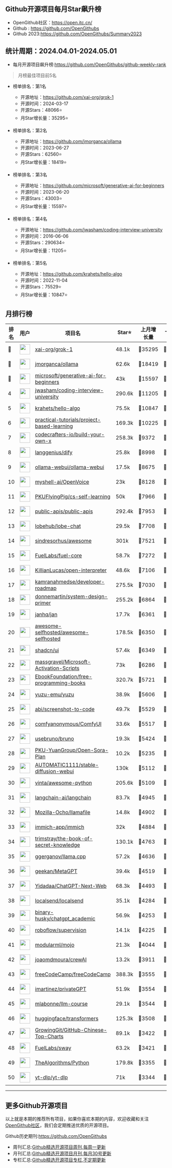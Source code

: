 ## Github开源项目每月Star飙升榜

- OpenGithub社区：https://open.itc.cn/
- Github : https://github.com/OpenGithubs
- Github 2023:https://github.com/OpenGithubs/Summary2023

## 统计周期：2024.04.01-2024.05.01

- 每月开源项目飙升榜:https://github.com/OpenGithubs/github-weekly-rank


> 月榜最佳项目前5名

- 榜单排名：第1名
    - 开源地址：https://github.com/xai-org/grok-1
    - 开源时间：2024-03-17
    - 开源Stars：48066⭐
    - 月Star增长量：35295⭐

- 榜单排名：第2名
    - 开源地址：https://github.com/jmorganca/ollama
    - 开源时间：2023-06-27
    - 开源Stars：62560⭐
    - 月Star增长量：18419⭐

- 榜单排名：第3名
    - 开源地址：https://github.com/microsoft/generative-ai-for-beginners
    - 开源时间：2023-06-20
    - 开源Stars：43003⭐
    - 月Star增长量：15597⭐

- 榜单排名：第4名
    - 开源地址：https://github.com/jwasham/coding-interview-university
    - 开源时间：2016-06-06
    - 开源Stars：290634⭐
    - 月Star增长量：11205⭐

- 榜单排名：第5名
    - 开源地址：https://github.com/krahets/hello-algo
    - 开源时间：2022-11-04
    - 开源Stars：75529⭐
    - 月Star增长量：10847⭐



## 月排行榜

| 排名        |  用户     |  项目名          | Star⭐          | 上月增长量    | 上月增长率   | 上周增长量      |  开源时间   |
|------------|------------|---------------|---------------- |--------------|--------------|----------------|------------|
| 🥇 | <img src="https://avatars.githubusercontent.com/u/130314967?v=4" alt="" size="32" height="32" width="32" data-view-component="true" class="avatar circle"> | [xai-org/grok-1](https://github.com/xai-org/grok-1)| 48.1k | 🔺35295 | 🔺0% | 🔺367 | 2024-03-17 |
| 🥈 | <img src="https://avatars.githubusercontent.com/u/151674099?v=4" alt="" size="32" height="32" width="32" data-view-component="true" class="avatar circle"> | [jmorganca/ollama](https://github.com/jmorganca/ollama)| 62.6k | 🔺18419 | 🔺41% | 🔺6165 | 2023-06-27 |
| 🥉 | <img src="https://avatars.githubusercontent.com/u/6154722?v=4" alt="" size="32" height="32" width="32" data-view-component="true" class="avatar circle"> | [microsoft/generative-ai-for-beginners](https://github.com/microsoft/generative-ai-for-beginners)| 43k | 🔺15597 | 🔺56% | 🔺902 | 2023-06-20 |
| 4 | <img src="https://avatars.githubusercontent.com/u/3771963?u=4b348c742192b1963aabbf803a1174d2a4de155a&v=4" alt="" size="32" height="32" width="32" data-view-component="true" class="avatar circle"> | [jwasham/coding-interview-university](https://github.com/jwasham/coding-interview-university)| 290.6k | 🔺11205 | 🔺4% | 🔺2265 | 2016-06-06 |
| 5 | <img src="https://avatars.githubusercontent.com/u/26993056?u=12c6a8ef18768abc773c64a56a56c0fd67241ed2&v=4" alt="" size="32" height="32" width="32" data-view-component="true" class="avatar circle"> | [krahets/hello-algo](https://github.com/krahets/hello-algo)| 75.5k | 🔺10847 | 🔺16% | 🔺451 | 2022-11-04 |
| 6 | <img src="https://avatars.githubusercontent.com/u/89421154?v=4" alt="" size="32" height="32" width="32" data-view-component="true" class="avatar circle"> | [practical-tutorials/project-based-learning](https://github.com/practical-tutorials/project-based-learning)| 169.3k | 🔺10225 | 🔺6% | 🔺1829 | 2017-04-12 |
| 7 | <img src="https://avatars.githubusercontent.com/u/58904235?v=4" alt="" size="32" height="32" width="32" data-view-component="true" class="avatar circle"> | [codecrafters-io/build-your-own-x](https://github.com/codecrafters-io/build-your-own-x)| 258.3k | 🔺9372 | 🔺3% | 🔺1259 | 2018-05-09 |
| 8 | <img src="https://avatars.githubusercontent.com/u/127165244?v=4" alt="" size="32" height="32" width="32" data-view-component="true" class="avatar circle"> | [langgenius/dify](https://github.com/langgenius/dify)| 25.8k | 🔺8998 | 🔺53% | 🔺3121 | 2023-04-12 |
| 9 | <img src="https://avatars.githubusercontent.com/u/158137808?v=4" alt="" size="32" height="32" width="32" data-view-component="true" class="avatar circle"> | [ollama-webui/ollama-webui](https://github.com/ollama-webui/ollama-webui)| 17.5k | 🔺8675 | 🔺98% | 🔺3553 | 2023-10-07 |
| 10 | <img src="https://avatars.githubusercontent.com/u/127754094?v=4" alt="" size="32" height="32" width="32" data-view-component="true" class="avatar circle"> | [myshell-ai/OpenVoice](https://github.com/myshell-ai/OpenVoice)| 23k | 🔺8128 | 🔺54% | 🔺5711 | 2023-11-29 |
| 11 | <img src="https://avatars.githubusercontent.com/u/60659728?u=6d9732dc87e3cf8d6952b25499519c2c3f289680&v=4" alt="" size="32" height="32" width="32" data-view-component="true" class="avatar circle"> | [PKUFlyingPig/cs-self-learning](https://github.com/PKUFlyingPig/cs-self-learning)| 50k | 🔺7966 | 🔺18% | 🔺459 | 2021-10-20 |
| 12 | <img src="https://avatars.githubusercontent.com/u/51121562?v=4" alt="" size="32" height="32" width="32" data-view-component="true" class="avatar circle"> | [public-apis/public-apis](https://github.com/public-apis/public-apis)| 292.4k | 🔺7953 | 🔺2% | 🔺696 | 2016-03-21 |
| 13 | <img src="https://avatars.githubusercontent.com/u/131470832?v=4" alt="" size="32" height="32" width="32" data-view-component="true" class="avatar circle"> | [lobehub/lobe-chat](https://github.com/lobehub/lobe-chat)| 29.5k | 🔺7708 | 🔺35% | 🔺922 | 2023-05-21 |
| 14 | <img src="https://avatars.githubusercontent.com/u/170270?u=34acd557a042ac478d273a4621570cadb6b0bd89&v=4" alt="" size="32" height="32" width="32" data-view-component="true" class="avatar circle"> | [sindresorhus/awesome](https://github.com/sindresorhus/awesome)| 301k | 🔺7521 | 🔺2% | 🔺1106 | 2014-07-11 |
| 15 | <img src="https://avatars.githubusercontent.com/u/55993183?v=4" alt="" size="32" height="32" width="32" data-view-component="true" class="avatar circle"> | [FuelLabs/fuel-core](https://github.com/FuelLabs/fuel-core)| 58.7k | 🔺7272 | 🔺14% | 🔺-62 | 2020-08-28 |
| 16 | <img src="https://avatars.githubusercontent.com/u/163192481?v=4" alt="" size="32" height="32" width="32" data-view-component="true" class="avatar circle"> | [KillianLucas/open-interpreter](https://github.com/KillianLucas/open-interpreter)| 48.6k | 🔺7106 | 🔺17% | 🔺961 | 2023-07-14 |
| 17 | <img src="https://avatars.githubusercontent.com/u/4921183?u=d6ed3573fc67b699e0c3bc2c7e1fb82c98c40dec&v=4" alt="" size="32" height="32" width="32" data-view-component="true" class="avatar circle"> | [kamranahmedse/developer-roadmap](https://github.com/kamranahmedse/developer-roadmap)| 275.5k | 🔺7030 | 🔺2% | 🔺983 | 2017-03-15 |
| 18 | <img src="https://avatars.githubusercontent.com/u/5458997?u=f1007b583e55e7ccfb6ccf0e200051156112dd9b&v=4" alt="" size="32" height="32" width="32" data-view-component="true" class="avatar circle"> | [donnemartin/system-design-primer](https://github.com/donnemartin/system-design-primer)| 255.2k | 🔺6864 | 🔺2% | 🔺1892 | 2017-02-27 |
| 19 | <img src="https://avatars.githubusercontent.com/u/102363196?v=4" alt="" size="32" height="32" width="32" data-view-component="true" class="avatar circle"> | [janhq/jan](https://github.com/janhq/jan)| 17.7k | 🔺6361 | 🔺56% | 🔺697 | 2023-08-17 |
| 20 | <img src="https://avatars.githubusercontent.com/u/24270415?v=4" alt="" size="32" height="32" width="32" data-view-component="true" class="avatar circle"> | [awesome-selfhosted/awesome-selfhosted](https://github.com/awesome-selfhosted/awesome-selfhosted)| 178.5k | 🔺6350 | 🔺3% | 🔺910 | 2015-06-01 |
| 21 | <img src="https://avatars.githubusercontent.com/u/139895814?v=4" alt="" size="32" height="32" width="32" data-view-component="true" class="avatar circle"> | [shadcn/ui](https://github.com/shadcn/ui)| 57.4k | 🔺6349 | 🔺12% | 🔺713 | 2023-01-04 |
| 22 | <img src="https://avatars.githubusercontent.com/u/59795046?v=4" alt="" size="32" height="32" width="32" data-view-component="true" class="avatar circle"> | [massgravel/Microsoft-Activation-Scripts](https://github.com/massgravel/Microsoft-Activation-Scripts)| 73k | 🔺6286 | 🔺9% | 🔺1132 | 2020-01-13 |
| 23 | <img src="https://avatars.githubusercontent.com/u/14127308?v=4" alt="" size="32" height="32" width="32" data-view-component="true" class="avatar circle"> | [EbookFoundation/free-programming-books](https://github.com/EbookFoundation/free-programming-books)| 320.7k | 🔺5721 | 🔺1% | 🔺840 | 2013-10-11 |
| 24 | <img src="https://avatars.githubusercontent.com/u/35075882?v=4" alt="" size="32" height="32" width="32" data-view-component="true" class="avatar circle"> | [yuzu-emu/yuzu](https://github.com/yuzu-emu/yuzu)| 38.9k | 🔺5606 | 🔺16% | 🔺5202 | 2018-01-04 |
| 25 | <img src="https://avatars.githubusercontent.com/u/23818?u=20a6bb441ca25e49b4d8bdb602c171c5e1a065bf&v=4" alt="" size="32" height="32" width="32" data-view-component="true" class="avatar circle"> | [abi/screenshot-to-code](https://github.com/abi/screenshot-to-code)| 49.7k | 🔺5529 | 🔺12% | 🔺558 | 2023-11-15 |
| 26 | <img src="https://avatars.githubusercontent.com/u/121283862?u=00e0967075548ed41bd53ed0eacd34ac42d8cef0&v=4" alt="" size="32" height="32" width="32" data-view-component="true" class="avatar circle"> | [comfyanonymous/ComfyUI](https://github.com/comfyanonymous/ComfyUI)| 33.6k | 🔺5517 | 🔺19% | 🔺948 | 2023-01-17 |
| 27 | <img src="https://avatars.githubusercontent.com/u/114530840?v=4" alt="" size="32" height="32" width="32" data-view-component="true" class="avatar circle"> | [usebruno/bruno](https://github.com/usebruno/bruno)| 19.3k | 🔺5424 | 🔺39% | 🔺440 | 2022-09-28 |
| 28 | <img src="https://avatars.githubusercontent.com/u/135824553?v=4" alt="" size="32" height="32" width="32" data-view-component="true" class="avatar circle"> | [PKU-YuanGroup/Open-Sora-Plan](https://github.com/PKU-YuanGroup/Open-Sora-Plan)| 10.2k | 🔺5235 | 🔺105% | 🔺141 | 2024-02-20 |
| 29 | <img src="https://avatars.githubusercontent.com/u/20920490?u=8bdc7c9401f507e51b55e558baa8184d4ed30c7d&v=4" alt="" size="32" height="32" width="32" data-view-component="true" class="avatar circle"> | [AUTOMATIC1111/stable-diffusion-webui](https://github.com/AUTOMATIC1111/stable-diffusion-webui)| 130k | 🔺5112 | 🔺4% | 🔺957 | 2022-08-22 |
| 30 | <img src="https://avatars.githubusercontent.com/u/652070?u=95b472a9a11b64ee0f74512ad918d762d42c213c&v=4" alt="" size="32" height="32" width="32" data-view-component="true" class="avatar circle"> | [vinta/awesome-python](https://github.com/vinta/awesome-python)| 205.6k | 🔺5109 | 🔺2% | 🔺710 | 2014-06-28 |
| 31 | <img src="https://avatars.githubusercontent.com/u/126733545?v=4" alt="" size="32" height="32" width="32" data-view-component="true" class="avatar circle"> | [langchain-ai/langchain](https://github.com/langchain-ai/langchain)| 83.7k | 🔺4945 | 🔺6% | 🔺816 | 2022-10-17 |
| 32 | <img src="https://avatars.githubusercontent.com/u/117940224?v=4" alt="" size="32" height="32" width="32" data-view-component="true" class="avatar circle"> | [Mozilla-Ocho/llamafile](https://github.com/Mozilla-Ocho/llamafile)| 14.8k | 🔺4902 | 🔺49% | 🔺1098 | 2023-09-11 |
| 33 | <img src="https://avatars.githubusercontent.com/u/109746326?v=4" alt="" size="32" height="32" width="32" data-view-component="true" class="avatar circle"> | [immich-app/immich](https://github.com/immich-app/immich)| 32k | 🔺4884 | 🔺17% | 🔺1518 | 2022-02-03 |
| 34 | <img src="https://avatars.githubusercontent.com/u/31127917?v=4" alt="" size="32" height="32" width="32" data-view-component="true" class="avatar circle"> | [trimstray/the-book-of-secret-knowledge](https://github.com/trimstray/the-book-of-secret-knowledge)| 130.1k | 🔺4763 | 🔺3% | 🔺1035 | 2018-06-23 |
| 35 | <img src="https://avatars.githubusercontent.com/u/1991296?u=28314d364d7c28f8ec232fadb767970d3ad74e7b&v=4" alt="" size="32" height="32" width="32" data-view-component="true" class="avatar circle"> | [ggerganov/llama.cpp](https://github.com/ggerganov/llama.cpp)| 57.2k | 🔺4636 | 🔺8% | 🔺1001 | 2023-03-11 |
| 36 | <img src="https://avatars.githubusercontent.com/u/2707039?u=463185951e02a6ba817bf59f549e917b7690348c&v=4" alt="" size="32" height="32" width="32" data-view-component="true" class="avatar circle"> | [geekan/MetaGPT](https://github.com/geekan/MetaGPT)| 39.4k | 🔺4519 | 🔺12% | 🔺260 | 2023-06-30 |
| 37 | <img src="https://avatars.githubusercontent.com/u/153288546?v=4" alt="" size="32" height="32" width="32" data-view-component="true" class="avatar circle"> | [Yidadaa/ChatGPT-Next-Web](https://github.com/Yidadaa/ChatGPT-Next-Web)| 68.3k | 🔺4493 | 🔺7% | 🔺586 | 2023-03-11 |
| 38 | <img src="https://avatars.githubusercontent.com/u/120677616?v=4" alt="" size="32" height="32" width="32" data-view-component="true" class="avatar circle"> | [localsend/localsend](https://github.com/localsend/localsend)| 35.1k | 🔺4284 | 🔺13% | 🔺293 | 2022-12-16 |
| 39 | <img src="https://avatars.githubusercontent.com/u/96192199?u=7f92c746908d3dbac7579e5471b07232f2b53adb&v=4" alt="" size="32" height="32" width="32" data-view-component="true" class="avatar circle"> | [binary-husky/chatgpt_academic](https://github.com/binary-husky/chatgpt_academic)| 56.9k | 🔺4253 | 🔺8% | 🔺1442 | 2023-03-20 |
| 40 | <img src="https://avatars.githubusercontent.com/u/53104118?v=4" alt="" size="32" height="32" width="32" data-view-component="true" class="avatar circle"> | [roboflow/supervision](https://github.com/roboflow/supervision)| 14.1k | 🔺4225 | 🔺42% | 🔺116 | 2022-11-28 |
| 41 | <img src="https://avatars.githubusercontent.com/u/39327063?v=4" alt="" size="32" height="32" width="32" data-view-component="true" class="avatar circle"> | [modularml/mojo](https://github.com/modularml/mojo)| 21.3k | 🔺4044 | 🔺23% | 🔺249 | 2023-04-29 |
| 42 | <img src="https://avatars.githubusercontent.com/u/667063?u=c0ea6956bba58ee8baabb6568f0374263ed96f1d&v=4" alt="" size="32" height="32" width="32" data-view-component="true" class="avatar circle"> | [joaomdmoura/crewAI](https://github.com/joaomdmoura/crewAI)| 13.2k | 🔺3911 | 🔺42% | 🔺888 | 2023-10-27 |
| 43 | <img src="https://avatars.githubusercontent.com/u/9892522?v=4" alt="" size="32" height="32" width="32" data-view-component="true" class="avatar circle"> | [freeCodeCamp/freeCodeCamp](https://github.com/freeCodeCamp/freeCodeCamp)| 388.3k | 🔺3555 | 🔺0% | 🔺791 | 2014-12-25 |
| 44 | <img src="https://avatars.githubusercontent.com/u/143802295?v=4" alt="" size="32" height="32" width="32" data-view-component="true" class="avatar circle"> | [imartinez/privateGPT](https://github.com/imartinez/privateGPT)| 51.9k | 🔺3554 | 🔺7% | 🔺256 | 2023-05-02 |
| 45 | <img src="https://avatars.githubusercontent.com/u/81252890?u=f9898d723658a498328f14f717e1eeccb42ca675&v=4" alt="" size="32" height="32" width="32" data-view-component="true" class="avatar circle"> | [mlabonne/llm-course](https://github.com/mlabonne/llm-course)| 29.1k | 🔺3544 | 🔺13% | 🔺508 | 2023-06-18 |
| 46 | <img src="https://avatars.githubusercontent.com/u/25720743?v=4" alt="" size="32" height="32" width="32" data-view-component="true" class="avatar circle"> | [huggingface/transformers](https://github.com/huggingface/transformers)| 125.3k | 🔺3508 | 🔺2% | 🔺481 | 2018-10-29 |
| 47 | <img src="https://avatars.githubusercontent.com/u/21018904?u=bcc423f3536e0ea420dfe438d96b36a7ff2704d7&v=4" alt="" size="32" height="32" width="32" data-view-component="true" class="avatar circle"> | [GrowingGit/GitHub-Chinese-Top-Charts](https://github.com/GrowingGit/GitHub-Chinese-Top-Charts)| 89.1k | 🔺3422 | 🔺3% | 🔺525 | 2019-09-05 |
| 48 | <img src="https://avatars.githubusercontent.com/u/55993183?v=4" alt="" size="32" height="32" width="32" data-view-component="true" class="avatar circle"> | [FuelLabs/sway](https://github.com/FuelLabs/sway)| 63.2k | 🔺3421 | 🔺5% | 🔺-22 | 2021-01-20 |
| 49 | <img src="https://avatars.githubusercontent.com/u/20487725?v=4" alt="" size="32" height="32" width="32" data-view-component="true" class="avatar circle"> | [TheAlgorithms/Python](https://github.com/TheAlgorithms/Python)| 179.8k | 🔺3355 | 🔺1% | 🔺520 | 2016-07-16 |
| 50 | <img src="https://avatars.githubusercontent.com/u/79589310?v=4" alt="" size="32" height="32" width="32" data-view-component="true" class="avatar circle"> | [yt-dlp/yt-dlp](https://github.com/yt-dlp/yt-dlp)| 71k | 🔺3344 | 🔺4% | 🔺561 | 2020-10-26 |

---
## 更多Github开源项目

以上就是本期的推荐所有项目，如果你喜欢本期的内容，欢迎收藏和关注[OpenGithub社区](https://open.itc.cn/)，我们会定期推送优质的开源项目。

Github历史期刊:https://github.com/OpenGithubs
- 周刊汇总:[Github精选开源项目周刊,每周一更新](https://github.com/OpenGithubs/weekly)
- 月刊汇总:[Github精选开源项目月刊,每月30号更新](https://github.com/OpenGithubs/monthly)
- 专栏汇总:[Github精选开源项目专栏,不定期更新](https://github.com/OpenGithubs/selectedColumn)